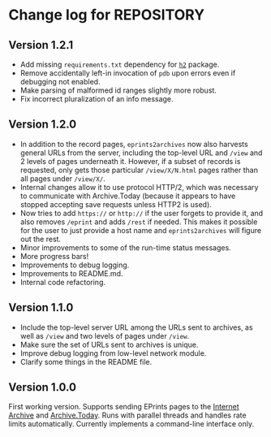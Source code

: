 Change log for REPOSITORY
=========================

Version 1.2.1
-------------

* Add missing `requirements.txt` dependency for [`h2`](https://pypi.org/project/h2) package.
* Remove accidentally left-in invocation of `pdb` upon errors even if debugging not enabled.
* Make parsing of malformed id ranges slightly more robust.
* Fix incorrect pluralization of an info message.


Version 1.2.0
-------------

* In addition to the record pages, `eprints2archives` now also harvests general URLs from the server, including the top-level URL and `/view` and 2 levels of pages underneath it.  However, if a subset of records is requested, only gets those particular `/view/X/N.html` pages rather than all pages under `/view/X/`.
* Internal changes allow it to use protocol HTTP/2, which was necessary to communicate with Archive.Today (because it appears to have stopped accepting save requests unless HTTP2 is used).
* Now tries to add `https://` or `http://` if the user forgets to provide it, and also removes `/eprint` and adds `/rest` if needed.  This makes it possible for the user to just provide a host name and `eprints2archives` will figure out the rest.
* Minor improvements to some of the run-time status messages.
* More progress bars!
* Improvements to debug logging.
* Improvements to README.md.
* Internal code refactoring.


Version 1.1.0
--------------

* Include the top-level server URL among the URLs sent to archives, as well as `/view` and two levels of pages under `/view`.
* Make sure the set of URLs sent to archives is unique.
* Improve debug logging from low-level network module.
* Clarify some things in the README file.


Version 1.0.0
-------------

First working version.  Supports sending EPrints pages to the [Internet Archive](https://archive.org/web/) and [Archive.Today](https://archive.today).  Runs with parallel threads and handles rate limits automatically.  Currently implements a command-line interface only.
